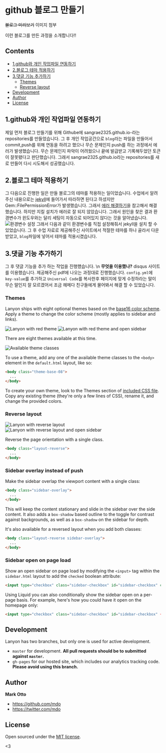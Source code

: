 # github 블로그 만들기
~~블로그 미리보기~~
이미지 첨부

이런 블로그를 만든 과정을 소개합니다!!


## Contents

- [1.github와 개인 작업파일 연동하기 ](https://github.com/sangrae2325/sangrae2325.github.io#1github%EC%99%80-%EA%B0%9C%EC%9D%B8-%EC%9E%91%EC%97%85%ED%8C%8C%EC%9D%BC-%EC%97%B0%EB%8F%99%ED%95%98%EA%B8%B0)
- [2.블로그 테마 적용하기](https://github.com/sangrae2325/sangrae2325.github.io#2.%EB%B8%94%EB%A1%9C%EA%B7%B8-%ED%85%8C%EB%A7%88-%EC%A0%81%EC%9A%A9%ED%95%98%EA%B8%B0)
- [3.댓글 기능 추가하기](https://github.com/sangrae2325/sangrae2325.github.io#2.%EB%8C%93%EA%B8%80-%EA%B8%B0%EB%8A%A5-%EC%B6%94%EA%B0%80%ED%95%98%EA%B8%B0)
  - [Themes](#themes)
  - [Reverse layout](#reverse-layout)
- [Development](#development)
- [Author](#author)
- [License](#license)


## 1.github와 개인 작업파일 연동하기 

제일 먼저 블로그 만들기를 위해 Githube에 sangrae2325.github.io-라는 repositories를 만들었습니다. 그 후 개인 작업공간으로 `blog`라는 파일을 만들어서 commit,push를 위해 연동을 하려고 했으나 무슨 문제인지 push를 하는 과정에서 에러가 발생했습니다. 무슨 문제인지 파악이 어려웠으나 끝에 발급받고 기록해두었던 토큰이 잘못됐다고 판단했습니다. 그래서 sangrae2325.github.io라는 repositories를 새로 만들어 다시 시도해서 성공했습니다.


## 2.블로그 테마 적용하기

그 다음으로 진행한 일은 만들 블로그의 테마를 적용하는 일이었습니다.
수업에서 알려주신 내용으로는 [jekyll](https://jekyllrb-ko.github.io/docs/)에 들어가서 따라하면 된다고 하셨지만 Gem::FilePermissionError가 발생했습니다. 그래서 [에러 해결하기](https://jojoldu.tistory.com/288)을 참고해서 해결했습니다. 하지만 지킬 설치가 에러로 잘 되지 않았습니다. 
그래서 원인을 찾은 결과 환경변수가 윈도우와는 달리 세팅이 자동으로 되어있지 않다는 것을 알아냈습니다. 
![환경변수 설정](https://user-images.githubusercontent.com/106955624/204083558-a0f2ee02-6f33-48e6-b5de-e5936f926fcf.png)
그래서 다음과 같이 환경변수를 직접 설정해줘서 jekyll을 설치 할 수 있었습니다.
그 후 수업 자료로 제공해주신 사이트에서 적절한 테마를 하나 골라서 다운받았고, `blog`파일에 넣어서 테마를 적용시켰습니다.



## 3.댓글 기능 추가하기

그 후 댓글 기능을 추가 하는 작업을 진행헀습니다. \n
**무엇을 이용했나?** disqus 사이트를 이용했습니다.
제공해주신 pdf에 나오는 과정대로 진행했습니다.
`config.yml`에 `key-value`를 추가하고 `Universal Code`를 복사한후 페이지에 맞게 수정하라는 말이 무슨 말인지 잘 모르겠어서 조금 헤메다 친구들에게 물어봐서 해결 할 수 있었습니다.



### Themes

Lanyon ships with eight optional themes based on the [base16 color scheme](https://github.com/chriskempson/base16). Apply a theme to change the color scheme (mostly applies to sidebar and links).

![Lanyon with red theme](https://f.cloud.github.com/assets/98681/1825270/be065110-71b0-11e3-9ed8-9b8de753a4af.png)
![Lanyon with red theme and open sidebar](https://f.cloud.github.com/assets/98681/1825269/be05ec20-71b0-11e3-91ea-a9138ef07186.png)

There are eight themes available at this time.

![Available theme classes](https://f.cloud.github.com/assets/98681/1817044/e5b0ec06-6f68-11e3-83d7-acd1942797a1.png)

To use a theme, add any one of the available theme classes to the `<body>` element in the `default.html` layout, like so:

```html
<body class="theme-base-08">
  ...
</body>
```

To create your own theme, look to the Themes section of [included CSS file](https://github.com/poole/lanyon/blob/master/public/css/lanyon.css). Copy any existing theme (they're only a few lines of CSS), rename it, and change the provided colors.


### Reverse layout

![Lanyon with reverse layout](https://f.cloud.github.com/assets/98681/1825265/be03f2e4-71b0-11e3-89f1-360705524495.png)
![Lanyon with reverse layout and open sidebar](https://f.cloud.github.com/assets/98681/1825268/be056174-71b0-11e3-88c8-5055bca4307f.png)

Reverse the page orientation with a single class.

```html
<body class="layout-reverse">
  ...
</body>
```


### Sidebar overlay instead of push

Make the sidebar overlap the viewport content with a single class:

```html
<body class="sidebar-overlay">
  ...
</body>
```

This will keep the content stationary and slide in the sidebar over the side content. It also adds a `box-shadow` based outline to the toggle for contrast against backgrounds, as well as a `box-shadow` on the sidebar for depth.

It's also available for a reversed layout when you add both classes:

```html
<body class="layout-reverse sidebar-overlay">
  ...
</body>
```

### Sidebar open on page load

Show an open sidebar on page load by modifying the `<input>` tag within the `sidebar.html` layout to add the `checked` boolean attribute:

```html
<input type="checkbox" class="sidebar-checkbox" id="sidebar-checkbox" checked>
```

Using Liquid you can also conditionally show the sidebar open on a per-page basis. For example, here's how you could have it open on the homepage only:

```html
<input type="checkbox" class="sidebar-checkbox" id="sidebar-checkbox" {% if page.title =="Home" %}checked{% endif %}>
```

## Development

Lanyon has two branches, but only one is used for active development.

- `master` for development.  **All pull requests should be to submitted against `master`.**
- `gh-pages` for our hosted site, which includes our analytics tracking code. **Please avoid using this branch.**


## Author

**Mark Otto**
- <https://github.com/mdo>
- <https://twitter.com/mdo>


## License

Open sourced under the [MIT license](LICENSE.md).

<3
